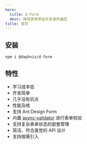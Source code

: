 ```yaml
---
hero:
  title: D-Form
  desc: 降低表单带给开发者的痛苦
title: 首页
---
```



## 安装
``` bash
npm i @daphnis/d-form
```

## 特性
- 学习成本低
- 开发简单
- 几乎没有坑点
- 性能及格
- 支持 Ant Design Form
- 内置 [async-validator](https://github.com/yiminghe/async-validator) 进行表单校验
- 支持复杂表单状态的嵌套管理
- 简洁、符合直觉的 API 设计
- 支持按需引入
